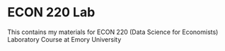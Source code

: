 # ECON 220 Lab
This contains my materials for ECON 220 (Data Science for Economists) Laboratory Course at Emory University
